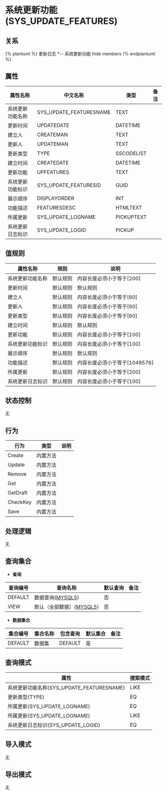 # 系统更新功能(SYS_UPDATE_FEATURES)

  

## 关系
{% plantuml %}
更新日志 *-- 系统更新功能 
hide members
{% endplantuml %}

## 属性

| 属性名称        |    中文名称    | 类型     |  备注  |
| --------   |------------| -----   |  -------- | 
|系统更新功能名称|SYS_UPDATE_FEATURESNAME|TEXT|&nbsp;|
|更新时间|UPDATEDATE|DATETIME|&nbsp;|
|建立人|CREATEMAN|TEXT|&nbsp;|
|更新人|UPDATEMAN|TEXT|&nbsp;|
|更新类型|TYPE|SSCODELIST|&nbsp;|
|建立时间|CREATEDATE|DATETIME|&nbsp;|
|更新功能|UPFEATURES|TEXT|&nbsp;|
|系统更新功能标识|SYS_UPDATE_FEATURESID|GUID|&nbsp;|
|展示顺序|DISPLAYORDER|INT|&nbsp;|
|功能描述|FEATURESDESC|HTMLTEXT|&nbsp;|
|所属更新|SYS_UPDATE_LOGNAME|PICKUPTEXT|&nbsp;|
|系统更新日志标识|SYS_UPDATE_LOGID|PICKUP|&nbsp;|

## 值规则
| 属性名称    | 规则    |  说明  |
| --------   |------------| ----- | 
|系统更新功能名称|默认规则|内容长度必须小于等于[200]|
|更新时间|默认规则|默认规则|
|建立人|默认规则|内容长度必须小于等于[60]|
|更新人|默认规则|内容长度必须小于等于[60]|
|更新类型|默认规则|内容长度必须小于等于[60]|
|建立时间|默认规则|默认规则|
|更新功能|默认规则|内容长度必须小于等于[100]|
|系统更新功能标识|默认规则|内容长度必须小于等于[100]|
|展示顺序|默认规则|默认规则|
|功能描述|默认规则|内容长度必须小于等于[1048576]|
|所属更新|默认规则|内容长度必须小于等于[200]|
|系统更新日志标识|默认规则|内容长度必须小于等于[100]|

## 状态控制

无


## 行为
| 行为    | 类型    |  说明  |
| --------   |------------| ----- | 
|Create|内置方法|&nbsp;|
|Update|内置方法|&nbsp;|
|Remove|内置方法|&nbsp;|
|Get|内置方法|&nbsp;|
|GetDraft|内置方法|&nbsp;|
|CheckKey|内置方法|&nbsp;|
|Save|内置方法|&nbsp;|

## 处理逻辑
无

## 查询集合

* **查询**

| 查询编号 | 查询名称       | 默认查询 |   备注|
| --------  | --------   | --------   | ----- |
|DEFAULT|数据查询([MYSQL5](../../appendix/query_MYSQL5.md#SysUpdateFeatures_Default))|否|&nbsp;|
|VIEW|默认（全部数据）([MYSQL5](../../appendix/query_MYSQL5.md#SysUpdateFeatures_View))|否|&nbsp;|

* **数据集合**

| 集合编号 | 集合名称   |  包含查询  | 默认集合 |   备注|
| --------  | --------   | -------- | --------   | ----- |
|DEFAULT|数据集|DEFAULT|是|&nbsp;|

## 查询模式
| 属性      |    搜索模式     |
| --------   |------------|
|系统更新功能名称(SYS_UPDATE_FEATURESNAME)|LIKE|
|更新类型(TYPE)|EQ|
|所属更新(SYS_UPDATE_LOGNAME)|EQ|
|所属更新(SYS_UPDATE_LOGNAME)|LIKE|
|系统更新日志标识(SYS_UPDATE_LOGID)|EQ|

## 导入模式
无


## 导出模式
无
